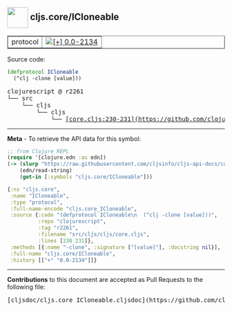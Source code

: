## <img width="48px" valign="middle" src="http://i.imgur.com/Hi20huC.png"> cljs.core/ICloneable

 <table border="1">
<tr>

<td>protocol</td>
<td><a href="https://github.com/cljsinfo/cljs-api-docs/tree/0.0-2134"><img valign="middle" alt="[+] 0.0-2134" src="https://img.shields.io/badge/+-0.0--2134-lightgrey.svg"></a> </td>
</tr>
</table>






Source code:

```clj
(defprotocol ICloneable
  (^clj -clone [value]))
```

 <pre>
clojurescript @ r2261
└── src
    └── cljs
        └── cljs
            └── <ins>[core.cljs:230-231](https://github.com/clojure/clojurescript/blob/r2261/src/cljs/cljs/core.cljs#L230-L231)</ins>
</pre>


---

__Meta__ - To retrieve the API data for this symbol:

```clj
;; from Clojure REPL
(require '[clojure.edn :as edn])
(-> (slurp "https://raw.githubusercontent.com/cljsinfo/cljs-api-docs/catalog/cljs-api.edn")
    (edn/read-string)
    (get-in [:symbols "cljs.core/ICloneable"]))
```

```clj
{:ns "cljs.core",
 :name "ICloneable",
 :type "protocol",
 :full-name-encode "cljs.core_ICloneable",
 :source {:code "(defprotocol ICloneable\n  (^clj -clone [value]))",
          :repo "clojurescript",
          :tag "r2261",
          :filename "src/cljs/cljs/core.cljs",
          :lines [230 231]},
 :methods [{:name "-clone", :signature ["[value]"], :docstring nil}],
 :full-name "cljs.core/ICloneable",
 :history [["+" "0.0-2134"]]}

```

---

__Contributions__ to this document are accepted as Pull Requests to the following file:

 <pre>
[cljsdoc/cljs.core_ICloneable.cljsdoc](https://github.com/cljsinfo/cljs-api-docs/blob/master/cljsdoc/cljs.core_ICloneable.cljsdoc)
</pre>

